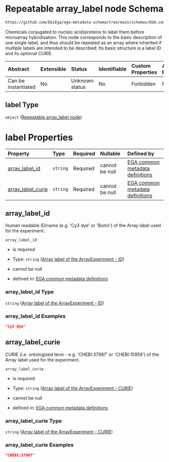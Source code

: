 # Repeatable array_label node Schema

```txt
https://github.com/EbiEga/ega-metadata-schema/tree/main/schemas/EGA.common-definitions.json#/definitions/sample-label-association/properties/label
```

Chemicals conjugated to nucleic acid/proteins to label them before microarray hybridisation. This node corresponds to the basic description of one single label, and thus should be repeated as an array where inherited if multiple labels are intended to be described. Its basic structure is a label ID and its optional CURIE.

| Abstract            | Extensible | Status         | Identifiable | Custom Properties | Additional Properties | Access Restrictions | Defined In                                                                                |
| :------------------ | :--------- | :------------- | :----------- | :---------------- | :-------------------- | :------------------ | :---------------------------------------------------------------------------------------- |
| Can be instantiated | No         | Unknown status | No           | Forbidden         | Forbidden             | none                | [EGA.common-definitions.json*](../out/EGA.common-definitions.json "open original schema") |

## label Type

`object` ([Repeatable array_label node](ega-4-definitions-repeatable-array_label-node.md))

# label Properties

| Property                                | Type     | Required | Nullable       | Defined by                                                                                                                                                                                                                                                                                    |
| :-------------------------------------- | :------- | :------- | :------------- | :-------------------------------------------------------------------------------------------------------------------------------------------------------------------------------------------------------------------------------------------------------------------------------------------- |
| [array_label_id](#array_label_id)       | `string` | Required | cannot be null | [EGA common metadata definitions](ega-4-definitions-repeatable-array_label-node-properties-array-label-of-the-arrayexperiment---id.md "https://github.com/EbiEga/ega-metadata-schema/tree/main/schemas/EGA.common-definitions.json#/definitions/array_label/properties/array_label_id")       |
| [array_label_curie](#array_label_curie) | `string` | Required | cannot be null | [EGA common metadata definitions](ega-4-definitions-repeatable-array_label-node-properties-array-label-of-the-arrayexperiment---curie.md "https://github.com/EbiEga/ega-metadata-schema/tree/main/schemas/EGA.common-definitions.json#/definitions/array_label/properties/array_label_curie") |

## array_label_id

Human readable ID/name (e.g. 'Cy3 dye' or 'Biotin') of the Array label used for the experiment.

`array_label_id`

*   is required

*   Type: `string` ([Array label of the ArrayExperiment - ID](ega-4-definitions-repeatable-array_label-node-properties-array-label-of-the-arrayexperiment---id.md))

*   cannot be null

*   defined in: [EGA common metadata definitions](ega-4-definitions-repeatable-array_label-node-properties-array-label-of-the-arrayexperiment---id.md "https://github.com/EbiEga/ega-metadata-schema/tree/main/schemas/EGA.common-definitions.json#/definitions/array_label/properties/array_label_id")

### array_label_id Type

`string` ([Array label of the ArrayExperiment - ID](ega-4-definitions-repeatable-array_label-node-properties-array-label-of-the-arrayexperiment---id.md))

### array_label_id Examples

```json
"Cy3 dye"
```

## array_label_curie

CURIE (i.e. ontologized term - e.g. 'CHEBI:37987' or 'CHEBI:15956') of the Array label used for the experiment.

`array_label_curie`

*   is required

*   Type: `string` ([Array label of the ArrayExperiment - CURIE](ega-4-definitions-repeatable-array_label-node-properties-array-label-of-the-arrayexperiment---curie.md))

*   cannot be null

*   defined in: [EGA common metadata definitions](ega-4-definitions-repeatable-array_label-node-properties-array-label-of-the-arrayexperiment---curie.md "https://github.com/EbiEga/ega-metadata-schema/tree/main/schemas/EGA.common-definitions.json#/definitions/array_label/properties/array_label_curie")

### array_label_curie Type

`string` ([Array label of the ArrayExperiment - CURIE](ega-4-definitions-repeatable-array_label-node-properties-array-label-of-the-arrayexperiment---curie.md))

### array_label_curie Examples

```json
"CHEBI:37987"
```
